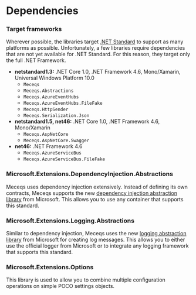 # Dependencies

### Target frameworks
Wherever possible, the libraries target [.NET Standard](https://docs.microsoft.com/en-us/dotnet/articles/standard/library) to support
as many platforms as possible. Unfortunately, a few libraries require dependencies that are not yet available for .NET Standard.
For this reason, they target only the full .NET Framework.

* __netstandard1.3:__ .NET Core 1.0, .NET Framework 4.6, Mono/Xamarin, Universal Windows Platform 10.0
  * `Meceqs`
  * `Meceqs.Abstractions`
  * `Meceqs.AzureEventHubs`
  * `Meceqs.AzureEventHubs.FileFake`
  * `Meceqs.HttpSender`
  * `Meceqs.Serialization.Json`
* __netstandard1.5, net46:__ .NET Core 1.0, .NET Framework 4.6, Mono/Xamarin
  * `Meceqs.AspNetCore`
  * `Meceqs.AspNetCore.Swagger`
* __net46:__ .NET Framework 4.6
  * `Meceqs.AzureServiceBus`
  * `Meceqs.AzureServiceBus.FileFake`

### Microsoft.Extensions.DependencyInjection.Abstractions
Meceqs uses dependency injection extensively. Instead of defining its own contracts, Meceqs supports the new
[dependency injection abstraction library](https://docs.asp.net/en/latest/fundamentals/dependency-injection.html)
from Microsoft. This allows you to use any container that supports this standard.

### Microsoft.Extensions.Logging.Abstractions
Similar to dependency injection, Meceqs uses the new [logging abstraction library](https://docs.asp.net/en/latest/fundamentals/logging.html)
from Microsoft for creating log messages. This allows you to either use the official logger from Microsoft or to
integrate any logging framework that supports this standard.

### Microsoft.Extensions.Options
This library is used to allow you to combine multiple configuration operations on simple POCO settings objects.